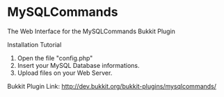 # MySQLCommands
The Web Interface for the MySQLCommands Bukkit Plugin

Installation Tutorial

1. Open the file "config.php"
2. Insert your MySQL Database informations.
3. Upload files on your Web Server.


Bukkit Plugin Link: http://dev.bukkit.org/bukkit-plugins/mysqlcommands/
